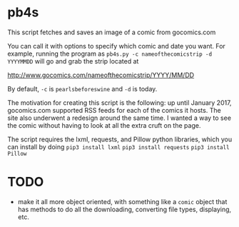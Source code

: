 # pb4s

This script fetches and saves an image of a comic from gocomics.com

You can call it with options to specify which comic and date you want.
For example, running the program as
`pb4s.py -c nameofthecomicstrip -d YYYYMMDD`
will go and grab the strip located at

http://www.gocomics.com/nameofthecomicstrip/YYYY/MM/DD

By default, `-c` is `pearlsbeforeswine` and `-d` is today.

The motivation for creating this script is the following: up until January
2017, gocomics.com supported RSS feeds for each of the comics it hosts.
The site also underwent a redesign around the same time.
I wanted a way to see the comic without having to look at all the extra
cruft on the page.

The script requires the lxml, requests, and Pillow python libraries, which you can
install by doing
`pip3 install lxml`
`pip3 install requests`
`pip3 install Pillow`

# TODO
* make it all more object oriented, with something like a `comic` object 
that has methods to do all the downloading, converting file types, displaying, 
etc.


